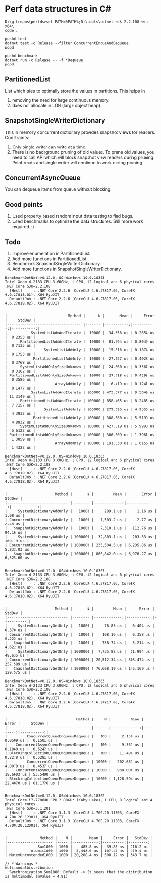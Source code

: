 # Perf data structures in C#

```
D:\gitrepos\perfds>set PATH=%PATH%;D:\tools\dotnet-sdk-2.2.108-win-x64\
code .

pushd test
dotnet test -c Release --filter ConcurrentEnqueAndDequeue
popd

pushd benchmark
dotnet run -c Release -- -f *Dequeue
popd
```

## PartitionedList
List which tries to optimally store the values in partitions.
This helps in
1. removing the need for large continuous memory.
2. does not allocate in LOH (large object heap).

## SnapshotSingleWriterDictionary
This in memory concurrent dictionary provides snapshot views for readers.
Constraints:
1. Only single writer can write at a time.
2. There is no background pruning of old values. To prune old values, you need to call API which will block snapshot view readers during pruning.
   Point reads and single writer will continue to work during pruning.

## ConcurrentAsyncQueue
You can dequeue items from queue without blocking.

## Good points
1. Used property based random input data testing to find bugs.
2. Used benchmarks to optimize the data structures. Still more work required. :)

## Todo
1. Improve enumeration in PartitionedList.
2. Add more functions in PartitionedList.
3. Benchmark SnapshotSingleWriterDictionary.
4. Add more functions in SnapshotSingleWriterDictionary.

```
BenchmarkDotNet=v0.12.0, OS=Windows 10.0.18363
Intel Xeon W-2133 CPU 3.60GHz, 1 CPU, 12 logical and 6 physical cores
.NET Core SDK=2.2.108
  [Host]     : .NET Core 2.2.6 (CoreCLR 4.6.27817.03, CoreFX 4.6.27818.02), X64 RyuJIT
  DefaultJob : .NET Core 2.2.6 (CoreCLR 4.6.27817.03, CoreFX 4.6.27818.02), X64 RyuJIT


|                            Method |      N |       Mean |     Error |     StdDev |
|---------------------------------- |------- |-----------:|----------:|-----------:|
|           SystemListAddAndIterate |  10000 |  34.656 us | 0.2654 us |  0.2353 us |
|      PartitionedListAddAndIterate |  10000 |  81.394 us | 0.8049 us |  0.7135 us |
|                 SystemListAddOnly |  10000 |  15.316 us | 0.1874 us |  0.1753 us |
|            PartitionedListAddOnly |  10000 |  27.627 us | 0.4028 us |  0.3768 us |
|      SystemListAddOnlySizeUnknown |  10000 |  24.360 us | 0.3567 us |  0.3162 us |
| PartitionedListAddOnlySizeUnknown |  10000 |  27.718 us | 0.4295 us |  0.3586 us |
|                      ArrayAddOnly |  10000 |   6.419 us | 0.1241 us |  0.1477 us |
|           SystemListAddAndIterate | 100000 | 473.377 us | 9.5049 us | 11.3149 us |
|      PartitionedListAddAndIterate | 100000 | 858.465 us | 8.2485 us |  7.7157 us |
|                 SystemListAddOnly | 100000 | 279.695 us | 4.9558 us |  4.3932 us |
|            PartitionedListAddOnly | 100000 | 308.580 us | 5.5199 us |  4.8932 us |
|      SystemListAddOnlySizeUnknown | 100000 | 427.819 us | 5.9998 us |  5.6122 us |
| PartitionedListAddOnlySizeUnknown | 100000 | 306.309 us | 1.3961 us |  1.3059 us |
|                      ArrayAddOnly | 100000 | 191.030 us | 1.6156 us |  1.4322 us |

BenchmarkDotNet=v0.12.0, OS=Windows 10.0.18363
Intel Xeon W-2133 CPU 3.60GHz, 1 CPU, 12 logical and 6 physical cores
.NET Core SDK=2.2.108
  [Host]     : .NET Core 2.2.6 (CoreCLR 4.6.27817.03, CoreFX 4.6.27818.02), X64 RyuJIT
  DefaultJob : .NET Core 2.2.6 (CoreCLR 4.6.27817.03, CoreFX 4.6.27818.02), X64 RyuJIT


|                      Method |       N |         Mean |       Error |      StdDev |
|---------------------------- |-------- |-------------:|------------:|------------:|
|     SystemDictionaryAddOnly |   10000 |     289.1 us |     1.16 us |     1.08 us |
| ConcurrentDictionaryAddOnly |   10000 |   1,503.2 us |     2.77 us |     2.45 us |
|   SnapshotDictionaryAddOnly |   10000 |   7,310.1 us |   112.76 us |    94.16 us |
|     SystemDictionaryAddOnly | 1000000 |  32,803.1 us |   203.33 us |   169.79 us |
| ConcurrentDictionaryAddOnly | 1000000 | 233,504.5 us | 6,235.86 us | 5,833.03 us |
|   SnapshotDictionaryAddOnly | 1000000 | 866,842.0 us | 6,976.27 us | 6,525.60 us |


BenchmarkDotNet=v0.12.0, OS=Windows 10.0.18363
Intel Xeon W-2133 CPU 3.60GHz, 1 CPU, 12 logical and 6 physical cores
.NET Core SDK=2.2.108
  [Host]     : .NET Core 2.2.6 (CoreCLR 4.6.27817.03, CoreFX 4.6.27818.02), X64 RyuJIT
  DefaultJob : .NET Core 2.2.6 (CoreCLR 4.6.27817.03, CoreFX 4.6.27818.02), X64 RyuJIT


|                      Method |       N |         Mean |      Error |     StdDev |
|---------------------------- |-------- |-------------:|-----------:|-----------:|
|     SystemDictionaryGetOnly |   10000 |     76.83 us |   0.404 us |   0.378 us |
| ConcurrentDictionaryGetOnly |   10000 |    108.16 us |   0.358 us |   0.335 us |
|   SnapshotDictionaryGetOnly |   10000 |    738.74 us |   5.214 us |   4.622 us |
|     SystemDictionaryGetOnly | 1000000 |  7,735.82 us |  51.994 us |  48.635 us |
| ConcurrentDictionaryGetOnly | 1000000 | 20,512.34 us | 308.474 us | 257.589 us |
|   SnapshotDictionaryGetOnly | 1000000 | 76,608.19 us | 146.169 us | 129.575 us |

BenchmarkDotNet=v0.12.0, OS=Windows 10.0.18363
Intel Xeon W-2133 CPU 3.60GHz, 1 CPU, 12 logical and 6 physical cores
.NET Core SDK=2.2.108
  [Host]     : .NET Core 2.2.6 (CoreCLR 4.6.27817.03, CoreFX 4.6.27818.02), X64 RyuJIT
  DefaultJob : .NET Core 2.2.6 (CoreCLR 4.6.27817.03, CoreFX 4.6.27818.02), X64 RyuJIT


|                                Method |     N |         Mean |      Error |     StdDev |
|-------------------------------------- |------ |-------------:|-----------:|-----------:|
|         ConcurrentQueueEnqueueDequeue |   100 |     2.158 us |  0.0509 us |  0.1501 us |
|    ConcurrentAsyncQueueEnqueueDequeue |   100 |     9.351 us |  0.1860 us |  0.5247 us |
| BlockingCollectionQueueEnqueueDequeue |   100 |    11.498 us |  0.2278 us |  0.5281 us |
|         ConcurrentQueueEnqueueDequeue | 10000 |   202.651 us |  4.0078 us |  8.4537 us |
|    ConcurrentAsyncQueueEnqueueDequeue | 10000 |   938.006 us | 18.6603 us | 53.5400 us |
| BlockingCollectionQueueEnqueueDequeue | 10000 | 1,128.594 us | 22.4870 us | 61.1776 us |


BenchmarkDotNet=v0.12.0, OS=Windows 10.0.18362
Intel Core i7-7700HQ CPU 2.80GHz (Kaby Lake), 1 CPU, 8 logical and 4 physical cores
.NET Core SDK=3.1.201
  [Host]     : .NET Core 3.1.3 (CoreCLR 4.700.20.11803, CoreFX 4.700.20.12001), X64 RyuJIT
  DefaultJob : .NET Core 3.1.3 (CoreCLR 4.700.20.11803, CoreFX 4.700.20.12001), X64 RyuJIT


|               Method |    N |        Mean |     Error |   StdDev |
|--------------------- |----- |------------:|----------:|---------:|
|              Sum1000 | 1000 |    485.8 ns |  39.85 ns | 116.2 ns |
|           Atomic1000 | 1000 |  5,448.6 ns | 107.40 ns | 179.4 ns |
| MutexUncontended1000 | 1000 | 20,288.4 ns | 508.17 ns | 543.7 ns |

// * Warnings *
MultimodalDistribution
  Synchronization.Sum1000: Default -> It seems that the distribution is multimodal (mValue = 4.91)

```